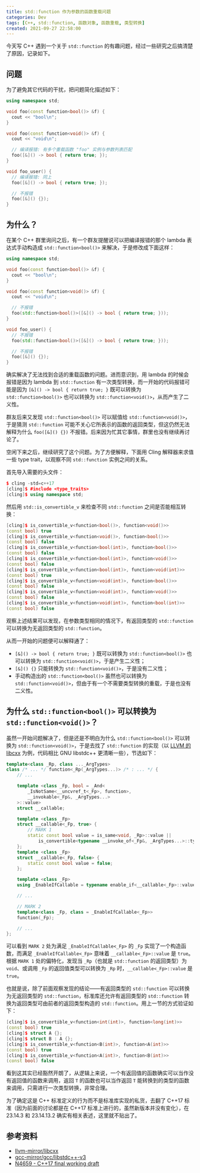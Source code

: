```yaml
---
title: std::function 作为参数的函数重载问题
categories: Dev
tags: [C++, std::function, 函数对象, 函数重载, 类型转换]
created: 2021-09-27 22:58:00
---
```


今天写 C++ 遇到一个关于 `std::function` 的有趣问题，经过一些研究之后搞清楚了原因，记录如下。

## 问题

为了避免其它代码的干扰，把问题简化描述如下：

```cpp
using namespace std;

void foo(const function<bool()> &f) {
  cout << "bool\n";
}

void foo(const function<void()> &f) {
  cout << "void\n";

  // 编译报错: 有多个重载函数 "foo" 实例与参数列表匹配
  foo([&]() -> bool { return true; });
}

void foo_user() {
  // 编译报错: 同上
  foo([&]() -> bool { return true; });

  // 不报错
  foo([&]() {});
}
```

## 为什么？

在某个 C++ 群里询问之后，有一个群友提醒说可以把编译报错的那个 lambda 表达式手动构造成 `std::function<bool()>` 来解决，于是修改成下面这样：

```cpp
using namespace std;

void foo(const function<bool()> &f) {
  cout << "bool\n";
}

void foo(const function<void()> &f) {
  cout << "void\n";

  // 不报错
  foo(std::function<bool()>([&]() -> bool { return true; }));
}

void foo_user() {
  // 不报错
  foo(std::function<bool()>([&]() -> bool { return true; }));

  // 不报错
  foo([&]() {});
}
```

确实解决了无法找到合适的重载函数的问题。进而意识到，用 lambda 的时候会报错是因为 lambda 到 `std::function` 有一次类型转换，而一开始的代码报错可能是因为 `[&]() -> bool { return true; }` 既可以转换为 `std::function<bool()>` 也可以转换为 `std::function<void()>`，从而产生了二义性。

群友后来又发现 `std::function<bool()>` 可以赋值给 `std::function<void()>`，于是猜测 `std::function` 可能不关心它所表示的函数的返回类型，但这仍然无法解释为什么 `foo([&]() {})` 不报错。后来因为忙其它事情，群里也没有继续再讨论了。

空闲下来之后，继续研究了这个问题。为了方便解释，下面用 Cling 解释器来求值一些 type trait，以观察不同 `std::function` 实例之间的关系。

首先导入需要的头文件：

```c++
$ cling -std=c++17
[cling]$ #include <type_traits>
[cling]$ using namespace std;
```

然后用 `std::is_convertible_v` 来检查不同 `std::function` 之间是否能相互转换：

```cpp
[cling]$ is_convertible_v<function<bool()>, function<void()>>
(const bool) true
[cling]$ is_convertible_v<function<void()>, function<bool()>>
(const bool) false
[cling]$ is_convertible_v<function<bool(int)>, function<bool()>>
(const bool) false
[cling]$ is_convertible_v<function<bool(int)>, function<void()>>
(const bool) false
[cling]$ is_convertible_v<function<bool(int)>, function<void(int)>>
(const bool) true
[cling]$ is_convertible_v<function<void(int)>, function<bool()>>
(const bool) false
[cling]$ is_convertible_v<function<void(int)>, function<void()>>
(const bool) false
[cling]$ is_convertible_v<function<void(int)>, function<bool(int)>>
(const bool) false
```

观察上述结果可以发现，在参数类型相同的情况下，有返回类型的 `std::function` 可以转换为无返回类型的 `std::function`。

从而一开始的问题便可以解释通了：

- `[&]() -> bool { return true; }` 既可以转换为 `std::function<bool()>` 也可以转换为 `std::function<void()>`，于是产生二义性；
- `[&]() {}` 只能转换为 `std::function<void()>`，于是没有二义性；
- 手动构造出的 `std::function<bool()>` 虽然也可以转换为 `std::function<void()>`，但由于有一个不需要类型转换的重载，于是也没有二义性。

## 为什么 `std::function<bool()>` 可以转换为 `std::function<void()>`？

虽然一开始问题解决了，但是还是不明白为什么 `std::function<bool()>` 可以转换为 `std::function<void()>`，于是去找了 `std::function` 的实现（以 [LLVM 的 libcxx](https://github.com/llvm-mirror/libcxx/blob/78d6a7767ed57b50122a161b91f59f19c9bd0d19/include/functional#L2243) 为例，代码相比 GNU libstdc++ 更清晰一些），节选如下：

```cpp
template<class _Rp, class ..._ArgTypes>
class /* ... */ function<_Rp(_ArgTypes...)> /* : ... */ {
    // ...

    template <class _Fp, bool = _And<
        _IsNotSame<__uncvref_t<_Fp>, function>,
        __invokable<_Fp&, _ArgTypes...>
    >::value>
    struct __callable;

    template <class _Fp>
    struct __callable<_Fp, true> {
        // MARK 1
        static const bool value = is_same<void, _Rp>::value ||
            is_convertible<typename __invoke_of<_Fp&, _ArgTypes...>::type, _Rp>::value;
    };
    template <class _Fp>
    struct __callable<_Fp, false> {
        static const bool value = false;
    };

    template <class _Fp>
    using _EnableIfCallable = typename enable_if<__callable<_Fp>::value>::type;

    // ...

    // MARK 2
    template<class _Fp, class = _EnableIfCallable<_Fp>>
    function(_Fp);

    // ...
};
```

可以看到 `MARK 2` 处为满足 `_EnableIfCallable<_Fp>` 的 `_Fp` 实现了一个构造函数，而满足 `_EnableIfCallable<_Fp>` 意味着 `__callable<_Fp>::value` 是 `true`。根据 `MARK 1` 处的偏特化，发现当 `_Rp`（也就是 `std::function` 的返回类型）为 `void`、或调用 `_Fp` 的返回值类型可以转换为 `_Rp` 时，`__callable<_Fp>::value` 是 `true`。

也就是说，除了前面观察发现的结论——有返回类型的 `std::function` 可以转换为无返回类型的 `std::function`，标准库还允许有返回类型的 `std::function` 转换为返回类型可由前者的返回类型构造的 `std::function`。用上一节的方式验证如下：

```cpp
[cling]$ is_convertible_v<function<int(int)>, function<long(int)>>
(const bool) true
[cling]$ struct A {};
[cling]$ struct B : A {};
[cling]$ is_convertible_v<function<B(int)>, function<A(int)>>
(const bool) true
[cling]$ is_convertible_v<function<A(int)>, function<B(int)>>
(const bool) false
```

看到这其实已经豁然开朗了，从逻辑上来说，一个有返回值的函数确实可以当作没有返回值的函数来调用，返回 `T` 的函数也可以当作返回 `T` 能转换到的类型的函数来调用，只需进行一次类型转换，非常合理。

为了确定这是 C++ 标准定义的行为而不是标准库实现的私货，去翻了 C++17 标准（因为前面的讨论都是在 C++17 标准上进行的，虽然新版本并没有变化），在 23.14.3 和 23.14.13.2 确实有相关表述，这里就不贴出了。

## 参考资料

- [llvm-mirror/libcxx](https://github.com/llvm-mirror/libcxx)
- [gcc-mirror/gcc/libstdc++-v3](https://github.com/gcc-mirror/gcc/tree/master/libstdc%2B%2B-v3)
- [N4659 - C++17 final working draft](http://open-std.org/jtc1/sc22/wg21/docs/papers/2017/n4659.pdf)
